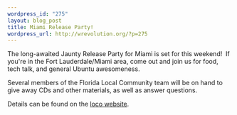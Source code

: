 ```yaml
--- 
wordpress_id: "275"
layout: blog_post
title: Miami Release Party!
wordpress_url: http://wrevolution.org/?p=275
---
```

<p class="line867">The long-awaited Jaunty Release Party for Miami is set for this weekend!  If you're in the Fort Lauderdale/Miami area, come out and join us for food, tech talk, and general Ubuntu awesomeness.</p>
<p class="line867">Several members of the Florida Local Community team will be on hand to give away CDs and other materials, as well as answer questions.</p>
<p class="line867">Details can be found on the <a href="http://www.ubuntu-fl.org/index.php/news/17-events/144-jaunty-release-party-miami.html">loco website</a>.</p>

